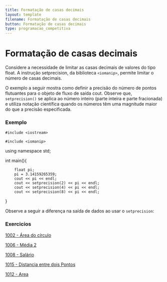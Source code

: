 ```yaml
---
title: Formatação de casas decimais
layout: template
filename: Formatação de casas decimais
button: Formatação de casas decimais
type: programacao_competitiva
---
```


# Formatação de casas decimais

Considere a necessidade de limitar as casas decimais de valores do tipo float. A instrução setprecision, da biblioteca `<iomanip>`, permite limitar o número de casas decimais.

O exemplo a seguir mostra como definir a precisão do número de pontos flutuantes para o objeto de fluxo de saída cout. Observe que, `setprecision()` se aplica ao número inteiro (parte inteira e parte fracionada) e utiliza notação científica quando os números têm uma magnitude maior do que a precisão especificada.

### Exemplo

`#include <iostream>`

`#include <iomanip>`

using namespace std;

int main(){  

        float pi;
        pi = 3.14159265359;
        cout << pi << endl;
        cout << setprecision(2) << pi << endl;
        cout << setprecision(4) << pi << endl;
        cout << setprecision(8) << pi << endl;

}

Observe a seguir a diferença na saída de dados ao usar o `setprecision`:



### Exercicíos
[1002 - Área do círculo](https://www.beecrowd.com.br/judge/en/problems/view/1002)

[1006 - Média 2](https://www.beecrowd.com.br/judge/en/problems/view/1006)

[1008 - Salário](https://www.beecrowd.com.br/judge/en/problems/view/1008)

[1015 - Distancia entre dois Pontos](https://www.beecrowd.com.br/judge/en/problems/view/1015)

[1012 - Area](https://www.beecrowd.com.br/judge/en/problems/view/1012)



